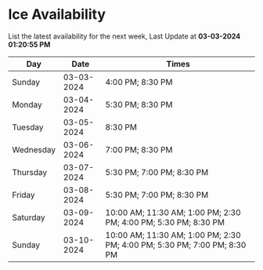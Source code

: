 # Ice Availability

List the latest availability for the next week, Last Update at **03-03-2024 01:20:55 PM**

| Day         | Date        | Times       |
| ----------- | ----------- | ----------- |
|Sunday|03-03-2024|4:00 PM; 8:30 PM|
|Monday|03-04-2024|5:30 PM; 8:30 PM|
|Tuesday|03-05-2024|8:30 PM|
|Wednesday|03-06-2024|7:00 PM; 8:30 PM|
|Thursday|03-07-2024|5:30 PM; 7:00 PM; 8:30 PM|
|Friday|03-08-2024|5:30 PM; 7:00 PM; 8:30 PM|
|Saturday|03-09-2024|10:00 AM; 11:30 AM; 1:00 PM; 2:30 PM; 4:00 PM; 5:30 PM; 8:30 PM|
|Sunday|03-10-2024|10:00 AM; 11:30 AM; 1:00 PM; 2:30 PM; 4:00 PM; 5:30 PM; 7:00 PM; 8:30 PM|
